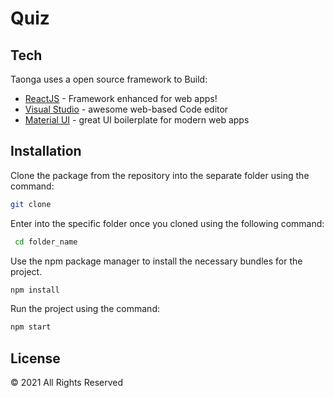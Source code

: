 # Quiz

## Tech

Taonga uses a open source framework to Build:

- [ReactJS](https://reactjs.org/) - Framework enhanced for web apps!
- [Visual Studio](https://code.visualstudio.com/download) - awesome web-based Code editor
- [Material UI](https://material-ui.com/) - great UI boilerplate for modern web apps

## Installation

Clone the package from the repository into the separate folder using the command:

```bash
git clone 
```


Enter into the specific folder once you cloned using the following command:

```bash
 cd folder_name
```

Use the npm package manager to install the necessary bundles for the project.

```bash
npm install 
```

Run the project using the command:

```bash
npm start 
```

## License
© 2021 All Rights Reserved